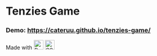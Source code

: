 # Tenzies Game

### Demo: https://cateruu.github.io/tenzies-game/

Made with <img src="https://user-images.githubusercontent.com/79527801/172619681-0c968baa-d60c-4757-8191-743a11383fe4.png" alt="React" width="25"> <img src="https://user-images.githubusercontent.com/79527801/172619588-c62b83a4-828b-49f6-820d-ee41931fbc71.png" alt="CSS Modules" width="25">
